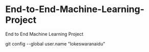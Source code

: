 # End-to-End-Machine-Learning-Project
End to End Machine Learning Project


  git config --global user.name "lokeswaranaidu"